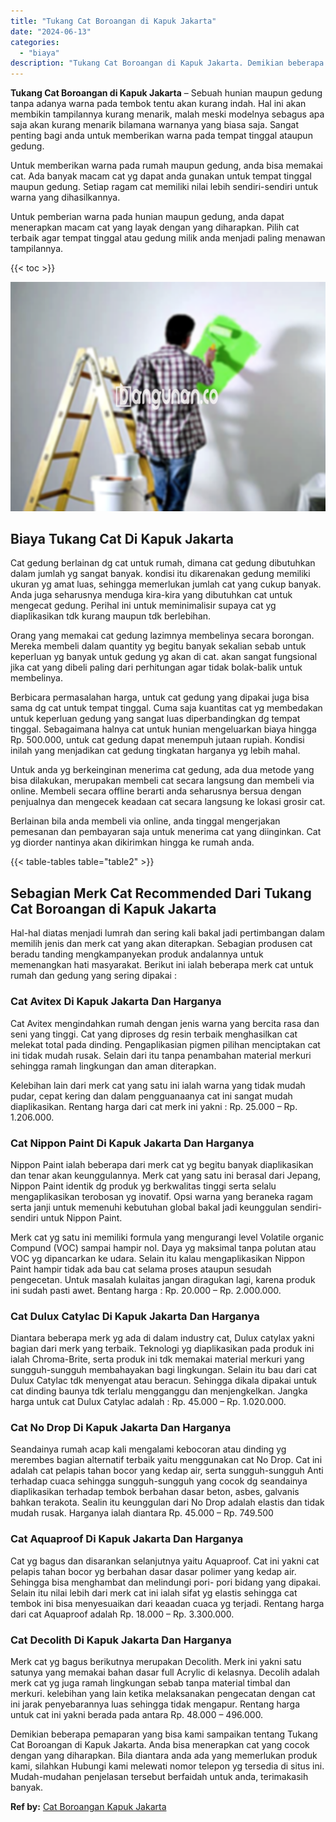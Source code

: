 ```yaml
---
title: "Tukang Cat Boroangan di Kapuk Jakarta"
date: "2024-06-13"
categories: 
  - "biaya"
description: "Tukang Cat Boroangan di Kapuk Jakarta. Demikian beberapa pemaparan yang bisa kami sampaikan tentang Tukang Cat Boroangan di Kapuk Jakarta. Anda bisa menerapk..."
---
```


**Tukang Cat Boroangan di Kapuk Jakarta** – Sebuah hunian maupun gedung tanpa adanya warna pada tembok tentu akan kurang indah. Hal ini akan membikin tampilannya kurang menarik, malah meski modelnya sebagus apa saja akan kurang menarik bilamana warnanya yang biasa saja. Sangat penting bagi anda untuk memberikan warna pada tempat tinggal ataupun gedung.

Untuk memberikan warna pada rumah maupun gedung, anda bisa memakai cat. Ada banyak macam cat yg dapat anda gunakan untuk tempat tinggal maupun gedung. Setiap ragam cat memiliki nilai lebih sendiri-sendiri untuk warna yang dihasilkannya.

Untuk pemberian warna pada hunian maupun gedung, anda dapat menerapkan macam cat yang layak dengan yang diharapkan. Pilih cat terbaik agar tempat tinggal atau gedung milik anda menjadi paling menawan tampilannya.

{{< toc >}}

![](/images/jasa-cat-murah01.png)

## Biaya Tukang Cat Di Kapuk Jakarta

Cat gedung berlainan dg cat untuk rumah, dimana cat gedung dibutuhkan dalam jumlah yg sangat banyak. kondisi itu dikarenakan gedung memiliki ukuran yg amat luas, sehingga memerlukan jumlah cat yang cukup banyak. Anda juga seharusnya menduga kira-kira yang dibutuhkan cat untuk mengecat gedung. Perihal ini untuk meminimalisir supaya cat yg diaplikasikan tdk kurang maupun tdk berlebihan.

Orang yang memakai cat gedung lazimnya membelinya secara borongan. Mereka membeli dalam quantity yg begitu banyak sekalian sebab untuk keperluan yg banyak untuk gedung yg akan di cat. akan sangat fungsional jika cat yang dibeli paling dari perhitungan agar tidak bolak-balik untuk membelinya.

Berbicara permasalahan harga, untuk cat gedung yang dipakai juga bisa sama dg cat untuk tempat tinggal. Cuma saja kuantitas cat yg membedakan untuk keperluan gedung yang sangat luas diperbandingkan dg tempat tinggal. Sebagaimana halnya cat untuk hunian mengeluarkan biaya hingga Rp. 500.000, untuk cat gedung dapat menempuh jutaan rupiah. Kondisi inilah yang menjadikan cat gedung tingkatan harganya yg lebih mahal.

Untuk anda yg berkeinginan menerima cat gedung, ada dua metode yang bisa dilakukan, merupakan membeli cat secara langsung dan membeli via online. Membeli secara offline berarti anda seharusnya bersua dengan penjualnya dan mengecek keadaan cat secara langsung ke lokasi grosir cat.

Berlainan bila anda membeli via online, anda tinggal mengerjakan pemesanan dan pembayaran saja untuk menerima cat yang diinginkan. Cat yg diorder nantinya akan dikirimkan hingga ke rumah anda.

{{< table-tables table="table2" >}}

## Sebagian Merk Cat Recommended Dari Tukang Cat Boroangan di Kapuk Jakarta

Hal-hal diatas menjadi lumrah dan sering kali bakal jadi pertimbangan dalam memilih jenis dan merk cat yang akan diterapkan. Sebagian produsen cat beradu tanding mengkampanyekan produk andalannya untuk memenangkan hati masyarakat. Berikut ini ialah beberapa merk cat untuk rumah dan gedung yang sering dipakai :

### Cat Avitex Di Kapuk Jakarta Dan Harganya

Cat Avitex mengindahkan rumah dengan jenis warna yang bercita rasa dan seni yang tinggi. Cat yang diproses dg resin terbaik menghasilkan cat melekat total pada dinding. Pengaplikasian pigmen pilihan menciptakan cat ini tidak mudah rusak. Selain dari itu tanpa penambahan material merkuri sehingga ramah lingkungan dan aman diterapkan.

Kelebihan lain dari merk cat yang satu ini ialah warna yang tidak mudah pudar, cepat kering dan dalam pengguanaanya cat ini sangat mudah diaplikasikan. Rentang harga dari cat merk ini yakni : Rp. 25.000 – Rp. 1.206.000.

### Cat Nippon Paint Di Kapuk Jakarta Dan Harganya

Nippon Paint ialah beberapa dari merk cat yg begitu banyak diaplikasikan dan tenar akan keunggulannya. Merk cat yang satu ini berasal dari Jepang, Nippon Paint identik dg produk yg berkwalitas tinggi serta selalu mengaplikasikan terobosan yg inovatif. Opsi warna yang beraneka ragam serta janji untuk memenuhi kebutuhan global bakal jadi keunggulan sendiri-sendiri untuk Nippon Paint.

Merk cat yg satu ini memiliki formula yang mengurangi level Volatile organic Compund (VOC) sampai hampir nol. Daya yg maksimal tanpa polutan atau VOC yg dipancarkan ke udara. Selain itu kalau mengaplikasikan Nippon Paint hampir tidak ada bau cat selama proses ataupun sesudah pengecetan. Untuk masalah kulaitas jangan diragukan lagi, karena produk ini sudah pasti awet. Bentang harga : Rp. 20.000 – Rp. 2.000.000.

### Cat Dulux Catylac Di Kapuk Jakarta Dan Harganya

Diantara beberapa merk yg ada di dalam industry cat, Dulux catylax yakni bagian dari merk yang terbaik. Teknologi yg diaplikasikan pada produk ini ialah Chroma-Brite, serta produk ini tdk memakai material merkuri yang sungguh-sungguh membahayakan bagi lingkungan. Selain itu bau dari cat Dulux Catylac tdk menyengat atau beracun. Sehingga dikala dipakai untuk cat dinding baunya tdk terlalu mengganggu dan menjengkelkan. Jangka harga untuk cat Dulux Catylac adalah : Rp. 45.000 – Rp. 1.020.000.

### Cat No Drop Di Kapuk Jakarta Dan Harganya

Seandainya rumah acap kali mengalami kebocoran atau dinding yg merembes bagian alternatif terbaik yaitu menggunakan cat No Drop. Cat ini adalah cat pelapis tahan bocor yang kedap air, serta sungguh-sungguh Anti terhadap cuaca sehingga sungguh-sungguh yang cocok dg seandainya diaplikasikan terhadap tembok berbahan dasar beton, asbes, galvanis bahkan terakota. Sealin itu keunggulan dari No Drop adalah elastis dan tidak mudah rusak. Harganya ialah diantara Rp. 45.000 – Rp. 749.500

### Cat Aquaproof Di Kapuk Jakarta Dan Harganya

Cat yg bagus dan disarankan selanjutnya yaitu Aquaproof. Cat ini yakni cat pelapis tahan bocor yg berbahan dasar dasar polimer yang kedap air. Sehingga bisa menghambat dan melindungi pori- pori bidang yang dipakai. Selain itu nilai lebih dari merk cat ini ialah sifat yg elastis sehingga cat tembok ini bisa menyesuaikan dari keaadan cuaca yg terjadi. Rentang harga dari cat Aquaproof adalah Rp. 18.000 – Rp. 3.300.000.

### Cat Decolith Di Kapuk Jakarta Dan Harganya

Merk cat yg bagus berikutnya merupakan Decolith. Merk ini yakni satu satunya yang memakai bahan dasar full Acrylic di kelasnya. Decolih adalah merk cat yg juga ramah lingkungan sebab tanpa material timbal dan merkuri. kelebihan yang lain ketika melaksanakan pengecatan dengan cat ini jarak penyebarannya luas sehingga tidak mengapur. Rentang harga untuk cat ini yakni berada pada antara Rp. 48.000 – 496.000.

Demikian beberapa pemaparan yang bisa kami sampaikan tentang Tukang Cat Boroangan di Kapuk Jakarta. Anda bisa menerapkan cat yang cocok dengan yang diharapkan. Bila diantara anda ada yang memerlukan produk kami, silahkan Hubungi kami melewati nomor telepon yg tersedia di situs ini. Mudah-mudahan penjelasan tersebut berfaidah untuk anda, terimakasih banyak.

**Ref by:** [Cat Boroangan Kapuk Jakarta](https://id.wikipedia.org/wiki/Cat)
